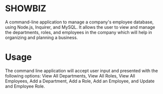 # SHOWBIZ
A command-line application to manage a company's employee database, using Node.js, Inquirer, and MySQL. It allows the user to view and manage the departments, roles, and employees in the company which will help in organizing and planning a business.

# Usage
The command line application will accept user input and presented with the following options: View All Departments, View All Roles, View All Employees, Add a Department, Add a Role, Add an Employee, and Update and Employee Role.
